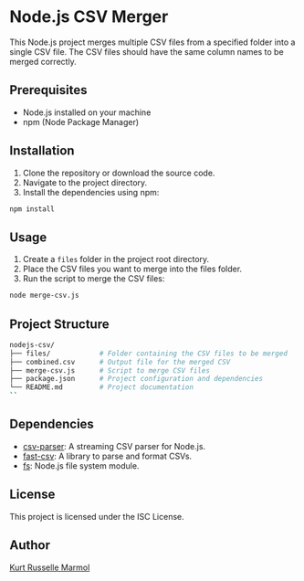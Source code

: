 # Node.js CSV Merger

This Node.js project merges multiple CSV files from a specified folder into a single CSV file. The CSV files should have the same column names to be merged correctly.

## Prerequisites

- Node.js installed on your machine
- npm (Node Package Manager)

## Installation

1. Clone the repository or download the source code.
2. Navigate to the project directory.
3. Install the dependencies using npm:

```sh
npm install
```

## Usage

1. Create a `files` folder in the project root directory.
2. Place the CSV files you want to merge into the files folder.
3. Run the script to merge the CSV files:

```sh
node merge-csv.js
```

## Project Structure

```sh
nodejs-csv/
├── files/            # Folder containing the CSV files to be merged
├── combined.csv      # Output file for the merged CSV
├── merge-csv.js      # Script to merge CSV files
├── package.json      # Project configuration and dependencies
└── README.md         # Project documentation
``
```

## Dependencies

- [csv-parser](https://www.npmjs.com/package/csv-parser): A streaming CSV parser for Node.js.
- [fast-csv](https://www.npmjs.com/package/fast-csv): A library to parse and format CSVs.
- [fs](https://nodejs.org/api/fs.html): Node.js file system module.

## License

This project is licensed under the ISC License.

## Author

[Kurt Russelle Marmol](https://github.com/jkrmarmol)
